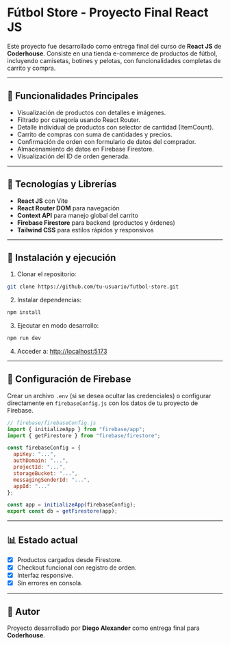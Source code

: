# Fútbol Store - Proyecto Final React JS

Este proyecto fue desarrollado como entrega final del curso de **React JS** de **Coderhouse**. Consiste en una tienda e-commerce de productos de fútbol, incluyendo camisetas, botines y pelotas, con funcionalidades completas de carrito y compra.

---

## 🌟 Funcionalidades Principales

* Visualización de productos con detalles e imágenes.
* Filtrado por categoría usando React Router.
* Detalle individual de productos con selector de cantidad (ItemCount).
* Carrito de compras con suma de cantidades y precios.
* Confirmación de orden con formulario de datos del comprador.
* Almacenamiento de datos en Firebase Firestore.
* Visualización del ID de orden generada.

---

## 🚀 Tecnologías y Librerías

* **React JS** con Vite
* **React Router DOM** para navegación
* **Context API** para manejo global del carrito
* **Firebase Firestore** para backend (productos y órdenes)
* **Tailwind CSS** para estilos rápidos y responsivos

---

## 📄 Instalación y ejecución

1. Clonar el repositorio:

```bash
git clone https://github.com/tu-usuario/futbol-store.git
```

2. Instalar dependencias:

```bash
npm install
```

3. Ejecutar en modo desarrollo:

```bash
npm run dev
```

4. Acceder a: [http://localhost:5173](http://localhost:5173)

---

## 🔐 Configuración de Firebase

Crear un archivo `.env` (si se desea ocultar las credenciales) o configurar directamente en `firebaseConfig.js` con los datos de tu proyecto de Firebase.

```js
// firebase/firebaseConfig.js
import { initializeApp } from "firebase/app";
import { getFirestore } from "firebase/firestore";

const firebaseConfig = {
  apiKey: "...",
  authDomain: "...",
  projectId: "...",
  storageBucket: "...",
  messagingSenderId: "...",
  appId: "..."
};

const app = initializeApp(firebaseConfig);
export const db = getFirestore(app);
```

---

## 📊 Estado actual

* [x] Productos cargados desde Firestore.
* [x] Checkout funcional con registro de orden.
* [x] Interfaz responsive.
* [x] Sin errores en consola.

---

## 🎉 Autor

Proyecto desarrollado por **Diego Alexander** como entrega final para **Coderhouse**.